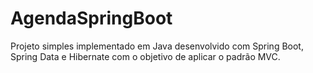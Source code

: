 # AgendaSpringBoot

Projeto simples implementado em Java desenvolvido com Spring Boot, Spring Data e Hibernate com o objetivo de aplicar o padrão MVC.
